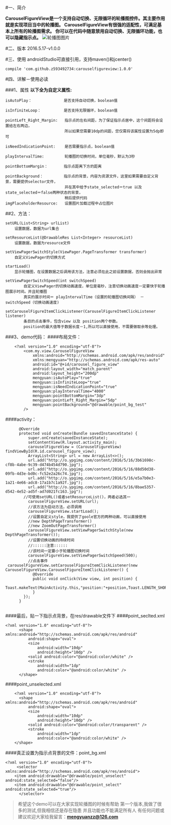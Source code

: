
#一、简介

**CarouselFigureView是一个支持自动切换、无限循环的轮播图控件。其主要作用就是实现项目当中的轮播图。
    CarouselFigureView有很强的适配性，可满足基本上所有的轮播图需求。
    你可以在代码中随意禁用自动切换、无限循环功能，也可以隐藏指示点。**
![轮播图图片](http://img.blog.csdn.net/20160523152111122)

#二、版本
    2016.5.17-v1.0.0

    





#三、使用
androidStudio可直接引用，支持maven()和jcenter()

    compile 'com.github.z593492734:carouselfigureview:1.0.0'
#四、详解－使用必读

###1、属性
**以下全为自定义属性:**

    isAutoPlay：              是否支持自动切换，boolean值
    
    isInfiniteLoop：          是否支持无限循环，boolean值  
    
    pointLeft_Right_Margin:   指示点的左右间距，为了保证指示点居中，这个间距将会设置给左右两边，
                              所以如果您需要10dp的间距，您仅需将该属性设置为5dp即可     
                              
    isNeedIndicationPoint:    是否需要指示点，boolean值
    
    playIntervalTime:         轮播图的切换时间，单位毫秒，默认为3秒
    
    pointBottomMargin：       指示点距离下方的距离
    
    pointBackground：         指示点的背景，内容为资源文件，这里如果需要自定义背景，需要提供selector文件，
                              并在其中给予state_selected＝true 以及state_selected＝false两种状态的背景，                 
                              稍后提供代码
    imgPlaceholderResource:   设置图片加载过程中占位图片                  

                              
##2、方法：  

    setURL(List<String> urlList)                
        设置数据，数据为url集合
        
    setResourceList(@DrawableRes List<Integer> resourceList)  
        设置数据，数据为resource文件

    setViewPagerSwitchStyle(ViewPager.PageTransformer transformer) 
        自定义ViewPager的切换方式
        
    startLoad()     
        显示轮播图，在设置数据之后调用该方法，注意必须在此之前设置数据，否则会抛出异常
        
    setViewPagerSwitchSpeed(int switchSpeed)
            自定义ViewPager的切换动画速度，单位是毫秒，注意切换动画速度一定要快于轮播图展示时间。并且轮播图
            真实的展示时间＝ playIntervalTime（设置的轮播图切换间隔） － switchSpeed（切换动画速度)
            
    setCarouselFigureItemClickListener(CarouselFigureItemClickListener listener)
            条目的点击事件，包含view 以及 position两个参数。
            position的最大值等于数据长度－1,所以可以直接使用，不需要做取余等处理。
###3、demo代码：
####布局文件：            
```
    <?xml version="1.0" encoding="utf-8"?>
        <com.my.view.CarouselFigureView
            xmlns:android="http://schemas.android.com/apk/res/android"
            xmlns:mengyuan="http://schemas.android.com/apk/res-auto"
            android:id="@+id/carousel_figure_view"
            android:layout_width="match_parent"
            android:layout_height="200dp"
            mengyuan:isAutoPlay="true"
            mengyuan:isInfiniteLoop="true"
            mengyuan:isNeedIndicationPoint="true"
            mengyuan:playIntervalTime="4000"
            mengyuan:pointBottomMargin="3dp"
            mengyuan:pointLeft_Right_Margin="5dp"
            mengyuan:pointBackground="@drawable/point_bg_test"
        />
```
####activity：
```
      @Override
      protected void onCreate(Bundle savedInstanceState) {
          super.onCreate(savedInstanceState);
          setContentView(R.layout.activity_main);
          carouselFigureView = (CarouselFigureView) findViewById(R.id.carousel_figure_view);
          ArrayList<String> url = new ArrayList<>();
          url.add("http://o.ypgimg.com/content/2016/5/16/3b61698c-cf8b-4abe-9c39-d474b454d790.jpg");
          url.add("http://o.ypgimg.com/content/2016/5/16/88d50d38-09fb-4d3e-bd0c-fc52e2a26c74.jpg");
          url.add("http://o.ypgimg.com/content/2016/5/16/e5a7b0e3-1a21-4e66-adc8-17a1b7c1a92f.jpg");
          url.add("http://o.ypgimg.com/content/2016/5/16/8bae5357-d542-4e52-ad5f-ad7d021fc163.jpg");
        //可使用setURL()或者setResourceList()，两者必选其一
          carouselFigureView.setURL(url);
          //该方法为启动方法，必须调用
          carouselFigureView.startLoad();
          //设置自定义style，我提供了goole官方的两种动画，可以直接使用
          //new DepthPageTransformer() 
          //new ZoomOutPageTransformer()
          carouselFigureView.setViewPagerSwitchStyle(new DepthPageTransformer());
          //设置切换动画的持续时间
          //::::::注意::::::
          //该时间一定要小于轮播图切换时间
          carouselFigureView.setViewPagerSwitchSpeed(500);
          //点击事件
 carouselFigureView.setCarouselFigureItemClickListener(new CarouselFigureView.CarouselFigureItemClickListener() {
            @Override
            public void onClick(View view, int position) {
                Toast.makeText(MainActivity.this,"position:"+position,Toast.LENGTH_SHORT).show();
            }
        });
      }
      
```      
      
####最后，贴一下指示点背景，在res/drawable文件下
####point_seclted.xml
```
<?xml version="1.0" encoding="utf-8"?>
      <shape xmlns:android="http://schemas.android.com/apk/res/android"
          android:shape="oval">
          <size
              android:width="10dp"
              android:height="10dp" />
          <solid android:color="@android:color/white" />
          <stroke
              android:width="1dp"
              android:color="@android:color/white" />
      </shape>
```     
      
####point_unselected.xml
```
    <?xml version="1.0" encoding="utf-8"?>
      <shape xmlns:android="http://schemas.android.com/apk/res/android"
          android:shape="oval">
          <size
              android:width="10dp"
              android:height="10dp" />
          <solid android:color="@android:color/transparent" />
          <stroke
              android:width="1dp"
              android:color="@android:color/white" />
    </shape>
```
 
####真正设置为指示点背景的文件：point_bg.xml
```
<?xml version="1.0" encoding="utf-8"?>
     <selector xmlns:android="http://schemas.android.com/apk/res/android">
    <item android:drawable="@drawable/point_unselect" android:state_selected="false"/>
    <item android:drawable="@drawable/point_select" android:state_selected="true"/>
      </selector>
```

>希望这个demo可以在大家实现轮播图的时候有帮助
>第一个版本,我做了很多的测试,但我相信还是存在隐患
>并且功能也不能满足所有人
>有任何问题或建议欢迎大家给我留言：**mengyuanzz@126.com**